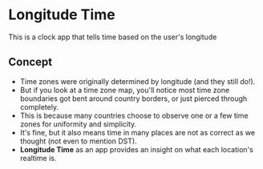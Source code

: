 # Longitude Time

This is a clock app that tells time based on the user's longitude

## Concept

- Time zones were originally determined by longitude (and they still do!).
- But if you look at a time zone map, you'll notice most time zone boundaries got bent around country borders, or just pierced through completely.
- This is because many countries choose to observe one or a few time zones for uniformity and simplicity.
- It's fine, but it also means time in many places are not as correct as we thought (not even to mention DST).
- **Longitude Time** as an app provides an insight on what each location's realtime is.

